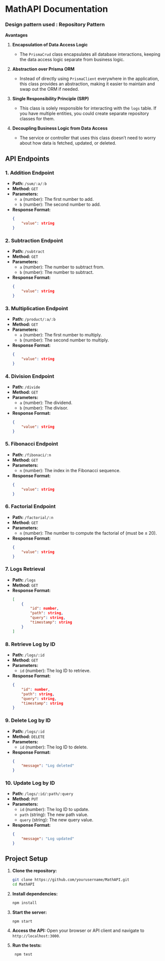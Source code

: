 # MathAPI Documentation

### Design pattern used : Repository Pattern
**Avantages**

1. **Encapsulation of Data Access Logic**  
   - The `PrismaCrud` class encapsulates all database interactions, keeping the data access logic separate from business logic.
  
2. **Abstraction over Prisma ORM**  
   - Instead of directly using `PrismaClient` everywhere in the application, this class provides an abstraction, making it easier to maintain and swap out the ORM if needed.
  
3. **Single Responsibility Principle (SRP)**  
   - This class is solely responsible for interacting with the `logs` table. If you have multiple entities, you could create separate repository classes for them.

4. **Decoupling Business Logic from Data Access**  
   - The service or controller that uses this class doesn’t need to worry about how data is fetched, updated, or deleted.

## API Endpoints

### 1. Addition Endpoint
- **Path:** `/sum/:a/:b`
- **Method:** `GET`
- **Parameters:**
    - `a` (number): The first number to add.
    - `b` (number): The second number to add.
- **Response Format:**
    ```json
    {
        "value": string
    }
    ```

### 2. Subtraction Endpoint
- **Path:** `/subtract`
- **Method:** `GET`
- **Parameters:**
    - `a` (number): The number to subtract from.
    - `b` (number): The number to subtract.
- **Response Format:**
    ```json
    {
        "value": string
    }
    ```

### 3. Multiplication Endpoint
- **Path:** `/product/:a/:b`
- **Method:** `GET`
- **Parameters:**
    - `a` (number): The first number to multiply.
    - `b` (number): The second number to multiply.
- **Response Format:**
    ```json
    {
        "value": string
    }
    ```

### 4. Division Endpoint
- **Path:** `/divide`
- **Method:** `GET`
- **Parameters:**
    - `a` (number): The dividend.
    - `b` (number): The divisor.
- **Response Format:**
    ```json
    {
        "value": string
    }
    ```

### 5. Fibonacci Endpoint
- **Path:** `/fibonaci/:n`
- **Method:** `GET`
- **Parameters:**
    - `n` (number): The index in the Fibonacci sequence.
- **Response Format:**
    ```json
    {
        "value": string
    }
    ```

### 6. Factorial Endpoint
- **Path:** `/factorial/:n`
- **Method:** `GET`
- **Parameters:**
    - `n` (number): The number to compute the factorial of (must be ≤ 20).
- **Response Format:**
    ```json
    {
        "value": string
    }
    ```

### 7. Logs Retrieval
- **Path:** `/logs`
- **Method:** `GET`
- **Response Format:**
    ```json
    [
        {
            "id": number,
            "path": string,
            "query": string,
            "timestamp": string
        }
    ]
    ```

### 8. Retrieve Log by ID
- **Path:** `/logs/:id`
- **Method:** `GET`
- **Parameters:**
    - `id` (number): The log ID to retrieve.
- **Response Format:**
    ```json
    {
        "id": number,
        "path": string,
        "query": string,
        "timestamp": string
    }
    ```

### 9. Delete Log by ID
- **Path:** `/logs/:id`
- **Method:** `DELETE`
- **Parameters:**
    - `id` (number): The log ID to delete.
- **Response Format:**
    ```json
    {
        "message": "Log deleted"
    }
    ```

### 10. Update Log by ID
- **Path:** `/logs/:id/:path/:query`
- **Method:** `PUT`
- **Parameters:**
    - `id` (number): The log ID to update.
    - `path` (string): The new path value.
    - `query` (string): The new query value.
- **Response Format:**
    ```json
    {
        "message": "Log updated"
    }
    ```

## Project Setup

1. **Clone the repository:**
     ```sh
     git clone https://github.com/yourusername/MathAPI.git
     cd MathAPI
     ```

2. **Install dependencies:**
     ```sh
     npm install
     ```

3. **Start the server:**
     ```sh
     npm start
     ```

4. **Access the API:**
     Open your browser or API client and navigate to `http://localhost:3000`.

5. **Run the tests:**
    ```sh
     npm test
     ```



